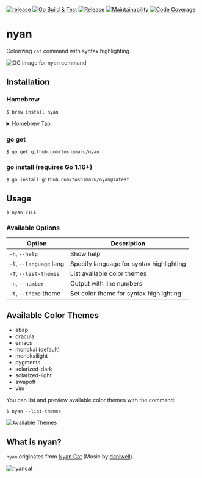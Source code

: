 [![release](https://img.shields.io/github/release/toshimaru/nyan.svg)](https://github.com/toshimaru/nyan/releases/latest)
[![Go Build & Test](https://github.com/toshimaru/nyan/actions/workflows/ci.yml/badge.svg)](https://github.com/toshimaru/nyan/actions/workflows/ci.yml)
[![Release](https://github.com/toshimaru/nyan/actions/workflows/release.yml/badge.svg)](https://github.com/toshimaru/nyan/actions/workflows/release.yml)
[![Maintainability](https://qlty.sh/gh/toshimaru/projects/nyan/maintainability.svg)](https://qlty.sh/gh/toshimaru/projects/nyan)
[![Code Coverage](https://qlty.sh/gh/toshimaru/projects/nyan/coverage.svg)](https://qlty.sh/gh/toshimaru/projects/nyan)

# nyan

Colorizing `cat` command with syntax highlighting.

![OG image for nyan command](https://repository-images.githubusercontent.com/195893425/0a7e7dfc-3a80-49d5-8193-5482fe2e7848)

## Installation

### Homebrew

```console
$ brew install nyan
```

<details>
<summary>Homebrew Tap</summary>

```console
$ brew install --cask toshimaru/nyan/nyan
```

</details>

### go get

```console
$ go get github.com/toshimaru/nyan
```

### go install (requires Go 1.16+)

```console
$ go install github.com/toshimaru/nyan@latest
```

## Usage

```console
$ nyan FILE
```

### Available Options

| Option | Description |
| --- | --- |
| `-h`, `--help` | Show help |
| `-l`, `--language` lang | Specify language for syntax highlighting |
| `-T`, `--list-themes` | List available color themes |
| `-n`, `--number` | Output with line numbers |
| `-t`, `--theme` theme | Set color theme for syntax highlighting |

## Available Color Themes

- abap
- dracula
- emacs
- monokai (default)
- monokailight
- pygments
- solarized-dark
- solarized-light
- swapoff
- vim

You can list and preview available color themes with the command:

```console
$ nyan --list-themes
```

![Available Themes](https://user-images.githubusercontent.com/803398/67260792-42a91000-f4d8-11e9-9b92-19c0072987e3.png)

## What is nyan?

`nyan` originates from [Nyan Cat](https://www.nyan.cat/) (Music by [daniwell](https://aidn.jp/about/)).

![nyancat](https://giphygifs.s3.amazonaws.com/media/sIIhZliB2McAo/giphy.gif)
